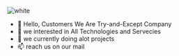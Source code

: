 ![white](https://github.com/Try-and-Except/Try-and-Except/assets/158096018/92c1c1f8-c74b-45cb-8b43-6935b7269c85)

- 👋 Hello, Customers We Are Try-and-Except Company
- 👀 we interested in All Technologies and Servecies
- 🌱 we currently doing alot projects
- 📫 reach us on our mail 

